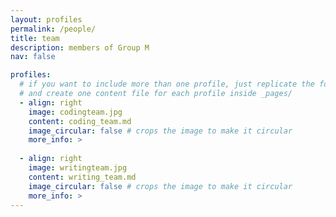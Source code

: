 ```yaml
---
layout: profiles
permalink: /people/
title: team
description: members of Group M
nav: false

profiles:
  # if you want to include more than one profile, just replicate the following block
  # and create one content file for each profile inside _pages/
  - align: right
    image: codingteam.jpg
    content: coding_team.md
    image_circular: false # crops the image to make it circular
    more_info: >
   
  - align: right
    image: writingteam.jpg
    content: writing_team.md
    image_circular: false # crops the image to make it circular
    more_info: >
---
```

